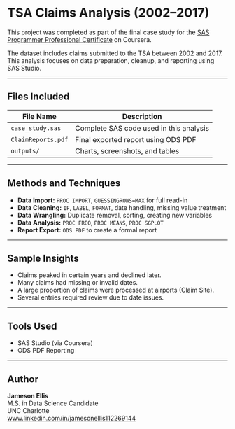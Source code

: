 # TSA Claims Analysis (2002–2017)

This project was completed as part of the final case study for the [SAS Programmer Professional Certificate](https://www.coursera.org/professional-certificates/sas-programming) on Coursera.

The dataset includes claims submitted to the TSA between 2002 and 2017. This analysis focuses on data preparation, cleanup, and reporting using SAS Studio.

---

## Files Included

| File Name           | Description                                  |
|--------------------|----------------------------------------------|
| `case_study.sas`   | Complete SAS code used in this analysis       |
| `ClaimReports.pdf` | Final exported report using ODS PDF           |
| `outputs/`         | Charts, screenshots, and tables   |

---

## Methods and Techniques

- **Data Import:** `PROC IMPORT`, `GUESSINGROWS=MAX` for full read-in
- **Data Cleaning:** `IF`, `LABEL`, `FORMAT`, date handling, missing value treatment
- **Data Wrangling:** Duplicate removal, sorting, creating new variables
- **Data Analysis:** `PROC FREQ`, `PROC MEANS`, `PROC SGPLOT`
- **Report Export:** `ODS PDF` to create a formal report

---

## Sample Insights

- Claims peaked in certain years and declined later.
- Many claims had missing or invalid dates.
- A large proportion of claims were processed at airports (Claim Site).
- Several entries required review due to date issues.

---

## Tools Used

- SAS Studio (via Coursera)
- ODS PDF Reporting

---

## Author

**Jameson Ellis**  
M.S. in Data Science Candidate  
UNC Charlotte  
www.linkedin.com/in/jamesonellis112269144
